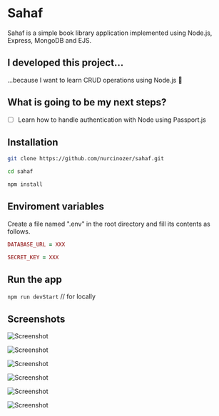 # Sahaf
Sahaf is a simple book library application implemented using Node.js, Express, MongoDB and EJS.

## I developed this project...
...because I want to learn CRUD operations using Node.js 💖

## What is going to be my next steps?

- [ ] Learn how to handle authentication with Node using Passport.js

## Installation

```bash
git clone https://github.com/nurcinozer/sahaf.git
```

```bash
cd sahaf
```

```bash
npm install
```

## Enviroment variables

Create a file named ".env" in the root directory and fill its contents as follows.

```ruby
DATABASE_URL = XXX

SECRET_KEY = XXX
```

## Run the app
`npm run devStart` // for locally

## Screenshots
![Screenshot](https://user-images.githubusercontent.com/20209512/84569957-dfcff600-ad92-11ea-9d9c-ac967e572ee8.png)

![Screenshot](https://user-images.githubusercontent.com/20209512/84570002-10b02b00-ad93-11ea-8080-9e90a9b4b0ed.png)

![Screenshot](https://user-images.githubusercontent.com/20209512/84570011-2160a100-ad93-11ea-94d5-82fb6851abf3.png)

![Screenshot](https://user-images.githubusercontent.com/20209512/84570023-2e7d9000-ad93-11ea-8100-a6ab045a716d.png)

![Screenshot](https://user-images.githubusercontent.com/20209512/84570035-3c331580-ad93-11ea-8805-25b6049d6cf1.png)

![Screenshot](https://user-images.githubusercontent.com/20209512/84570041-481ed780-ad93-11ea-80b3-117185038f81.png)
